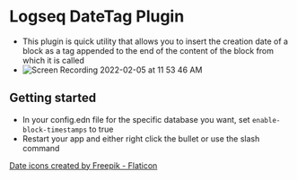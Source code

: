 # Logseq DateTag Plugin
- This plugin is quick utility that allows you to insert the creation date of a block as a tag appended to the end of the content of the block from which it is called 
- ![Screen Recording 2022-02-05 at 11 53 46 AM](https://user-images.githubusercontent.com/80150109/152634823-65a6ad67-e050-4bb8-99a7-9d0ea58ec8c6.gif)

## Getting started
- In your config.edn file for the specific database you want, set `enable-block-timestamps` to true
- Restart your app and either right click the bullet or use the slash command

<a href="https://www.flaticon.com/free-icons/date" title="date icons">Date icons created by Freepik - Flaticon</a>